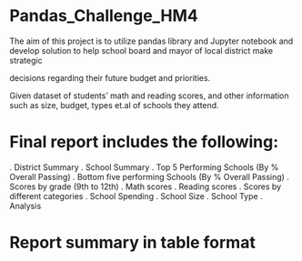 # Pandas_Challenge_HM4

The aim of this project is to utilize pandas library and Jupyter notebook and develop solution to help school board and mayor of local district make strategic 

decisions regarding their future budget and priorities. 

Given dataset of students’ math and reading scores, and other information such as size, budget, types et.al of schools they attend.

# Final report includes the following:

. District Summary
. School Summary
. Top 5 Performing Schools (By % Overall Passing)
. Bottom five performing Schools (By % Overall Passing)
. Scores by grade (9th to 12th)
      . Math scores
      . Reading scores
. Scores by different categories
      . School Spending
      . School Size
      . School Type
. Analysis


# Report summary in table format





